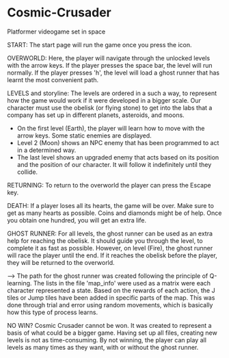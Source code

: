 # Cosmic-Crusader
Platformer videogame set in space

START:
The start page will run the game once you press the icon.

OVERWORLD:
Here, the player will navigate through the unlocked levels with the arrow keys. 
If the player presses the space bar, the level will run normally.
If the player presses 'h', the level will load a ghost runner that has learnt the most convenient path.

LEVELS and storyline:
The levels are ordered in a such a way, to represent how the game would work if it were developed in a bigger scale. 
Our character must use the obelisk (or flying stone) to get into the labs that a company has set up in different planets, asteroids, and moons.

- On the first level (Earth), the player will learn how to move with the arrow keys. Some static enemies are displayed.
- Level 2 (Moon) shows an NPC enemy that has been programmed to act in a determined way.
- The last level shows an upgraded enemy that acts based on its position and the position of our character. It will follow it indefinitely until they collide.

RETURNING:
To return to the overworld the player can press the Escape key.

DEATH:
If a player loses all its hearts, the game will be over. Make sure to get as many hearts as possible. 
Coins and diamonds might be of help. Once you obtain one hundred, you will get an extra life.

GHOST RUNNER:
For all levels, the ghost runner can be used as an extra help for reaching the obelisk. It should guide you through the level, to complete it as fast as possible.
However, on level (Fire), the ghost runner will race the player until the end. If it reaches the obelisk before the player, they will be returned to the overworld.

--> The path for the ghost runner was created following the principle of Q-learning. The lists in the file 'map_info' were used as a matrix were each character represented a state. Based on the rewards of each action, the J tiles or Jump tiles have been added in specific parts of the map. This was done through trial and error using random movements, which is basically how this type of process learns.

NO WIN?
Cosmic Crusader cannot be won. It was created to represent a basis of what could be a bigger game. Having set up all files, creating new levels is not as time-consuming. By not winning, the player can play all levels as many times as they want, with or without the ghost runner.
